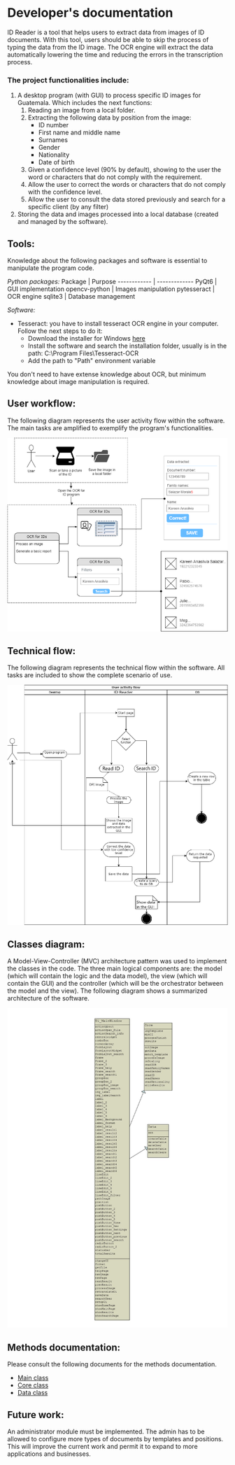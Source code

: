 # Developer's documentation

ID Reader is a tool that helps users to extract data from images of ID documents. With this tool, users should be able to skip the process of typing the data from the ID image. The OCR engine will extract the data automatically lowering the time and reducing the errors in the transcription process.

### The project functionalities include:
1. A desktop program (with GUI) to process specific ID images for Guatemala. Which includes the next functions:
    1. Reading an image from a local folder.
    1. Extracting the following data by position from the image:
        * ID number
        * First name and middle name
        * Surnames
        * Gender
        * Nationality
        * Date of birth
    1. Given a confidence level (90% by default), showing to the user the word or characters that do not comply with the requirement.
    1. Allow the user to correct the words or characters that do not comply with the confidence level.
    1. Allow the user to consult the data stored previously and search for a specific client (by any filter)
1. Storing the data and images processed into a local database (created and managed by the software).

## Tools:
Knowledge about the following packages and software is essential to manipulate the program code.

_Python packages:_
Package | Purpose
------------ | -------------
PyQt6 |  GUI implementation
opencv-python | Images manipulation
pytesseract | OCR engine
sqlite3 | Database management

_Software:_

* Tesseract: you have to install tesseract OCR engine in your computer. Follow the next steps to do it:
    * Download the installer for Windows [here](https://github.com/UB-Mannheim/tesseract/wiki)
    * Install the software and search the installation folder, usually is in the path: C:\Program Files\Tesseract-OCR
    * Add the path to "Path" environment variable

You don't need to have extense knowledge about OCR, but minimum knowledge about image manipulation is required.

## User workflow:
The following diagram represents the user activity flow within the software. The main tasks are amplified to exemplify the program's functionalities.

![User workflow diagram](/doc/userflow.png)

## Technical flow:
The following diagram represents the technical flow within the software. All tasks are included to show the complete scenario of use.

![Thechnical workflow diagram](/doc/uml.png)

## Classes diagram:
A Model-View-Controller (MVC) architecture pattern was used to implement the classes in the code. The three main logical components are: the model (which will contain the logic and the data model), the view (which will contain the GUI) and the controller (which will be the orchestrator between the model and the view).
The following diagram shows a summarized architecture of the software.

![Classes diagram](/doc/classes.jpg)

## Methods documentation:
Please consult the following documents for the methods documentation.
*   [Main class](https://github.com/Anasilvi/OCRforID/tree/main/doc/main.html)
*   [Core class](https://github.com/Anasilvi/OCRforID/tree/main/doc/core.html)
*   [Data class](https://github.com/Anasilvi/OCRforID/tree/main/doc/data.html)

## Future work:
An administrator module must be implemented. The admin has to be allowed to configure more types of documents by templates and positions. This will improve the current work and permit it to expand to more applications and businesses. 